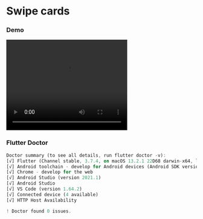 # Swipe cards 

### Demo
<video width="320" height="240" controls autoplay>
  <source src="attachments/demo.mp4" type="video/mp4">
  <source src="attachments/demo.ogg" type="video/ogg">
  Your browser does not support the video tag.
</video>

### Flutter Doctor
``` dart
Doctor summary (to see all details, run flutter doctor -v):
[√] Flutter (Channel stable, 3.7.4, on macOS 13.2.1 22D68 darwin-x64, locale en-PK)
[√] Android toolchain - develop for Android devices (Android SDK version 32.1.0-rc1)
[√] Chrome - develop for the web
[√] Android Studio (version 2021.1)
[√] Android Studio
[√] VS Code (version 1.64.2)
[√] Connected device (4 available)
[√] HTTP Host Availability

! Doctor found 0 issues.
```